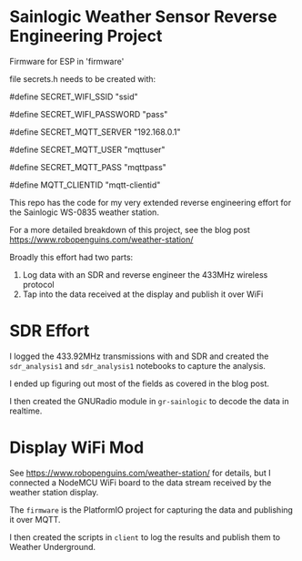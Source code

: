 # Sainlogic Weather Sensor Reverse Engineering Project

Firmware for ESP in 'firmware'


file secrets.h needs to be created with:


#define SECRET_WIFI_SSID "ssid"

#define SECRET_WIFI_PASSWORD "pass"

#define SECRET_MQTT_SERVER "192.168.0.1"

#define SECRET_MQTT_USER "mqttuser"

#define SECRET_MQTT_PASS "mqttpass"

#define MQTT_CLIENTID "mqtt-clientid"


This repo has the code for my very extended reverse engineering effort for the Sainlogic WS-0835 weather station.

For a more detailed breakdown of this project, see the blog post <https://www.robopenguins.com/weather-station/>

Broadly this effort had two parts:
  1. Log data with an SDR and reverse engineer the 433MHz wireless protocol
  2. Tap into the data received at the display and publish it over WiFi

# SDR Effort

I logged the 433.92MHz transmissions with and SDR and created the `sdr_analysis1` and `sdr_analysis1` notebooks to capture the analysis.

I ended up figuring out most of the fields as covered in the blog post.

I then created the GNURadio module in `gr-sainlogic` to decode the data in realtime.

# Display WiFi Mod

See <https://www.robopenguins.com/weather-station/> for details, but I connected a NodeMCU WiFi board to the data stream received by the weather station display.

The `firmware` is the PlatformIO project for capturing the data and publishing it over MQTT.

I then created the scripts in `client` to log the results and publish them to Weather Underground.
